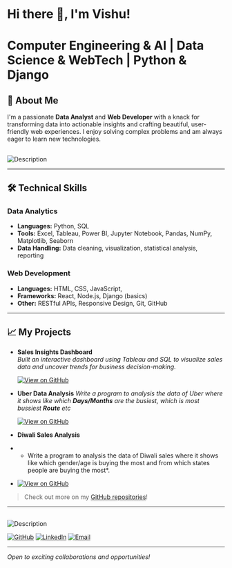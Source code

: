 # Hi there 👋, I'm Vishu!

# Computer Engineering & AI | Data Science & WebTech | Python & Django

## 🚀 About Me
I'm a passionate **Data Analyst** and **Web Developer** with a knack for transforming data into actionable insights and crafting beautiful, user-friendly web experiences. I enjoy solving complex problems and am always eager to learn new technologies.

##
![Description](https://camo.githubusercontent.com/d281841243490f29c25957f105c4a253692003f4537ae99095031d4306cb4b2c/68747470733a2f2f726561646d652d747970696e672d7376672e6865726f6b756170702e636f6d2f3f666f6e743d496e6469652b466c6f7765722673697a653d323826636f6c6f723d4646363942342663656e7465723d66616c73652677696474683d363030266c696e65733de2809c5374726976652b666f722b70726f67726573732c2b6e6f742b70657266656374696f6e2ee2809d3be2809c537563636573732b69732b7468652b73756d2b6f662b736d616c6c2b6566666f7274732ee2809d)



---

## 🛠️ Technical Skills

### Data Analytics
- **Languages:** Python,  SQL
- **Tools:** Excel, Tableau, Power BI, Jupyter Notebook, Pandas, NumPy, Matplotlib, Seaborn
- **Data Handling:** Data cleaning, visualization, statistical analysis, reporting

### Web Development
- **Languages:** HTML, CSS, JavaScript, 
- **Frameworks:** React, Node.js, Django (basics)
- **Other:** RESTful APIs, Responsive Design, Git, GitHub

---

## 📈 My Projects

- **Sales Insights Dashboard**  
  *Built an interactive dashboard using Tableau and SQL to visualize sales data and uncover trends for business decision-making.*
  
   [![View on GitHub](https://img.shields.io/badge/View%20on-GitHub-black?style=for-the-badge&logo=github)](https://github.com/vishuuu3/Coffee-Sales-Analysis-Report)

- **Uber Data Analysis**
   *Write a program to analysis the data of Uber where it shows like which **Days/Months** are the busiest, which is most bussiest **Route** etc*

   [![View on GitHub](https://img.shields.io/badge/View%20on-GitHub-black?style=for-the-badge&logo=github)](https://github.com/vishuuu3/Uber-Data-Analysis)
    

  
  
- **Diwali Sales Analysis**
-   * Write a program to analysis the data of Diwali sales where it shows like which gender/age is buying the most and from which states people are buying the most*.


-  [![View on GitHub](https://img.shields.io/badge/View%20on-GitHub-black?style=for-the-badge&logo=github)](https://github.com/vishuuu3/Diwali-Sales-Analysis)

  

> Check out more on my [GitHub repositories](https://github.com/vishuuu3?tab=repositories)!

---

## 
![Description](https://camo.githubusercontent.com/63ff0318739ea425101c8f502e567915191ddfd91d7e09eaecd9bd197c82e089/68747470733a2f2f726561646d652d747970696e672d7376672e6865726f6b756170702e636f6d3f666f6e743d5269676874656f75732673697a653d333526636f6c6f723d3046463046432663656e7465723d74727565267643656e7465723d747275652677696474683d353530266865696768743d3730266475726174696f6e3d34303030266c696e65733d436f6e6e6563742b776974682b6d653b)

[![GitHub](https://img.shields.io/badge/View_on_GitHub-000000?style=for-the-badge&logo=github&logoColor=white)](https://github.com/vishuuu3)
[![LinkedIn](https://img.shields.io/badge/LinkedIn-0A66C2?style=for-the-badge&logo=linkedin&logoColor=white)](https://www.linkedin.com/in/vishu381/)
[![Email](https://img.shields.io/badge/Email-Me-D14836?style=for-the-badge&logo=gmail&logoColor=white)](https://mail.google.com/mail/?view=cm&fs=1&to=vishuk1469@gmail.com&su=Hello%20from%20GitHub)



---

*Open to exciting collaborations and opportunities!*
